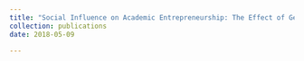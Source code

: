```yaml
---
title: "Social Influence on Academic Entrepreneurship: The Effect of Geographical and Cognitive proximity"
collection: publications
date: 2018-05-09

---
```

